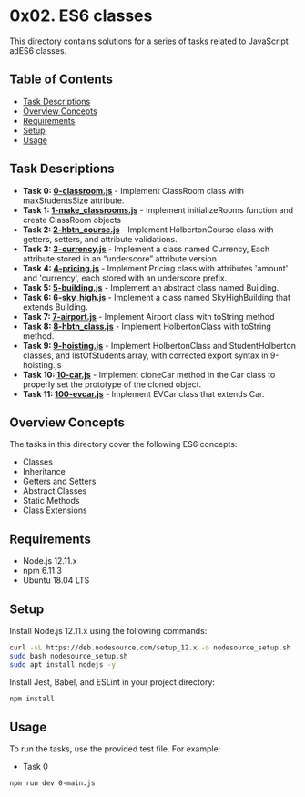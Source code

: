 # 0x02. ES6 classes

This directory contains solutions for a series of tasks related to JavaScript adES6 classes.

## Table of Contents

- [Task Descriptions](#task-descriptions)
- [Overview Concepts](#overview-concepts)
- [Requirements](#requirements)
- [Setup](#setup)
- [Usage](#usage)

## Task Descriptions

- **Task 0: [0-classroom.js](0-classroom.js)** - Implement ClassRoom class with maxStudentsSize attribute.
- **Task 1: [1-make_classrooms.js](1-make_classrooms.js)** - Implement initializeRooms function and create ClassRoom objects
- **Task 2: [2-hbtn_course.js](2-hbtn_course.js)** - Implement HolbertonCourse class with getters, setters, and attribute validations.
- **Task 3: [3-currency.js](3-currency.js)** - Implement a class named Currency, Each attribute stored in an “underscore” attribute version
- **Task 4: [4-pricing.js](4-pricing.js)** - Implement Pricing class with attributes 'amount' and 'currency', each stored with an underscore prefix.
- **Task 5: [5-building.js](5-building.js)** - Implement an abstract class named Building.
- **Task 6: [6-sky_high.js](6-sky_high.js)** - Implement a class named SkyHighBuilding that extends Building.
- **Task 7: [7-airport.js](7-airport.js)** - Implement Airport class with toString method
- **Task 8: [8-hbtn_class.js](8-hbtn_class.js)** - Implement HolbertonClass with toString method.
- **Task 9: [9-hoisting.js](9-hoisting.js)** - Implement HolbertonClass and StudentHolberton classes, and listOfStudents array, with corrected export syntax in 9-hoisting.js
- **Task 10: [10-car.js](10-car.js)** - Implement cloneCar method in the Car class to properly set the prototype of the cloned object.
- **Task 11: [100-evcar.js](100-evcar.js)** - Implement EVCar class that extends Car.

## Overview Concepts

The tasks in this directory cover the following ES6 concepts:

- Classes
- Inheritance
- Getters and Setters
- Abstract Classes
- Static Methods
- Class Extensions

## Requirements

- Node.js 12.11.x
- npm 6.11.3
- Ubuntu 18.04 LTS

## Setup

Install Node.js 12.11.x using the following commands:

```bash
curl -sL https://deb.nodesource.com/setup_12.x -o nodesource_setup.sh
sudo bash nodesource_setup.sh
sudo apt install nodejs -y
```

Install Jest, Babel, and ESLint in your project directory:

```bash
npm install
```

## Usage

To run the tasks, use the provided test file. For example:

- Task 0

```bash
npm run dev 0-main.js 
```
